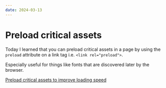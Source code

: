 ```yaml
---
date: 2024-03-13
---
```


# Preload critical assets

Today I learned that you can preload critical assets in a page by using the `preload` attribute on a link tag i.e. `<link rel="preload">`.

Especially useful for things like fonts that are discovered later by the browser.

[Preload critical assets to improve loading speed](https://web.dev/articles/preload-critical-assets)